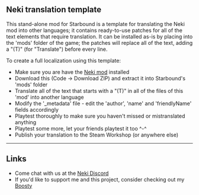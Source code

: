 ## Neki translation template

This stand-alone mod for Starbound is a template for translating the Neki mod into other languages; it contains ready-to-use patches for all of the text elements that require translation.
It can be installed as-is by placing into the 'mods' folder of the game; the patches will replace all of the text, adding a "(T)" (for "Translate") before every line.

To create a full localization using this template:
- Make sure you are have the [Neki mod](https://github.com/hyperjuni/Neki) installed
- Download this (Code -> Download ZIP) and extract it into Starbound's 'mods' folder
- Translate all of the text that starts with a "(T)" in all of the files of this 'mod' into another language
- Modify the '_metadata' file - edit the 'author', 'name' and 'friendlyName' fields accordingly
- Playtest thoroughly to make sure you haven't missed or mistranslated anything
- Playtest some more, let your friends playtest it too ^-^
- Publish your translation to the Steam Workshop (or anywhere else)

---
## Links

* Come chat with us at the [Neki Discord](https://discord.gg/R6tfkazYgb)
* If you'd like to support me and this project, consider checking out my [Boosty](https://boosty.to/hyperjuni/donate)
  
